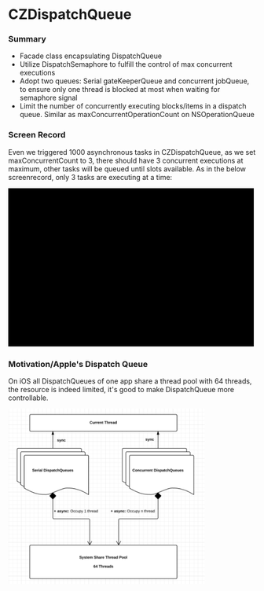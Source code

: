 # CZDispatchQueue
 

### Summary
* Facade class encapsulating DispatchQueue
* Utilize DispatchSemaphore to fulfill the control of max concurrent executions
* Adopt two queues: Serial gateKeeperQueue and concurrent jobQueue, to ensure only one thread is blocked at most when waiting for semaphore signal
* Limit the number of concurrently executing blocks/items in a dispatch queue. Similar as maxConcurrentOperationCount on NSOperationQueue

### Screen Record 
Even we triggered 1000 asynchronous tasks in CZDispatchQueue, as we set maxConcurrentCount to 3, there should have 3 concurrent executions at maximum, other tasks will be queued until slots available. As in the below screenrecord, only 3 tasks are executing at a time:

<img src="./CZDispatchQueueDemo/CZDispatchQueueDemo.gif" width="500">

### Motivation/Apple's Dispatch Queue
On iOS all DispatchQueues of one app share a thread pool with 64 threads, the resource is indeed limited, it's good to make DispatchQueue more controllable.

<img src="./img/DispatchQueue.png" width="400">

